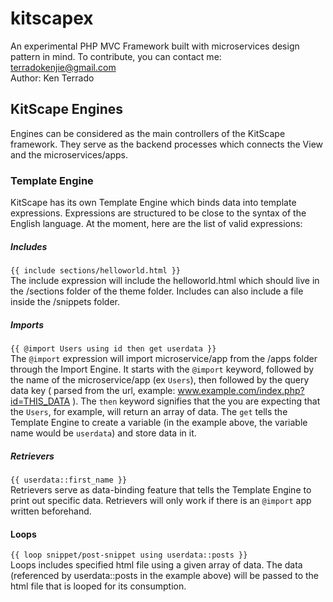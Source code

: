 # kitscapex
An experimental PHP MVC Framework built with microservices design pattern in mind. 
To contribute, you can contact me: terradokenjie@gmail.com 
<br />
Author: Ken Terrado

## KitScape Engines
Engines can be considered as the main controllers of the KitScape framework. They serve as the backend processes which connects the View and the microservices/apps.

### Template Engine
KitScape has its own Template Engine which binds data into template expressions. Expressions are structured to be close to the syntax of the English language. At the moment, here are the list of valid expressions: 

##### Includes
`{{ include sections/helloworld.html }}`
<br/>
The include expression will include the helloworld.html which should live in the /sections folder of the theme folder. Includes can also include a file inside the /snippets folder. 

##### Imports 
`{{ @import Users using id then get userdata }}`
<br/>
The `@import` expression will import microservice/app from the /apps folder through the Import Engine. It starts with the `@import` keyword, followed by the name of the microservice/app (ex `Users`), then followed by the query data key ( parsed from the url, example: www.example.com/index.php?id=THIS_DATA ). The `then` keyword signifies that the you are expecting that the `Users`, for example, will return an array of data. The `get` tells the Template Engine to create a variable (in the example above, the variable name would be `userdata`) and store data in it. 

##### Retrievers
`{{ userdata::first_name }}`
<br/>
Retrievers serve as data-binding feature that tells the Template Engine to print out specific data. Retrievers will only work if there is an `@import` app written beforehand. 

#### Loops 
`{{ loop snippet/post-snippet using userdata::posts }}`
<br/>
Loops includes specified html file using a given array of data. The data (referenced by userdata::posts in the example above) will be passed to the html file that is looped for its consumption. 


